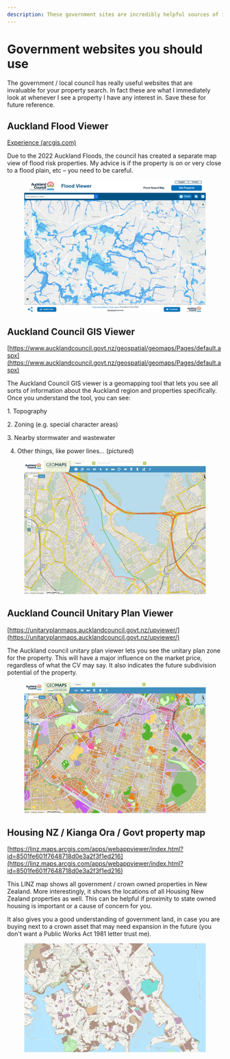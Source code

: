 ```yaml
---
description: These government sites are incredibly helpful sources of information.
---
```


# Government websites you should use

The government / local council has really useful websites that are invaluable for your property search. In fact these are what I immediately look at whenever I see a property I have any interest in. Save these for future reference.

## Auckland Flood Viewer

[Experience (arcgis.com)](https://experience.arcgis.com/experience/cbde7f2134404f4d90adce5396a0a630)

Due to the 2022 Auckland Floods, the council has created a separate map view of flood risk properties. My advice is if the property is on or very close to a flood plain, etc – you need to be careful.

<figure><img src="../.gitbook/assets/image (1) (1).png" alt=""><figcaption></figcaption></figure>

## Auckland Council GIS Viewer

[https://www.aucklandcouncil.govt.nz/geospatial/geomaps/Pages/default.aspx](https://www.aucklandcouncil.govt.nz/geospatial/geomaps/Pages/default.aspx)

The Auckland Council GIS viewer is a geomapping tool that lets you see all sorts of information about the Auckland region and properties specifically. Once you understand the tool, you can see:

1\.       Topography

2\.       Zoning (e.g. special character areas)

3\.       Nearby stormwater and wastewater

4. Other things, like power lines... (pictured)

<figure><img src="../.gitbook/assets/image (2).png" alt=""><figcaption></figcaption></figure>

## Auckland Council Unitary Plan Viewer

[https://unitaryplanmaps.aucklandcouncil.govt.nz/upviewer/](https://unitaryplanmaps.aucklandcouncil.govt.nz/upviewer/)

The Auckland council unitary plan viewer lets you see the unitary plan zone for the property. This will have a major influence on the market price, regardless of what the CV may say. It also indicates the future subdivision potential of the property.

<figure><img src="../.gitbook/assets/image (3).png" alt=""><figcaption></figcaption></figure>

## Housing NZ / Kianga Ora / Govt property map

[https://linz.maps.arcgis.com/apps/webappviewer/index.html?id=8501fe601f7648718d0e3a2f3f1ed216](https://linz.maps.arcgis.com/apps/webappviewer/index.html?id=8501fe601f7648718d0e3a2f3f1ed216)

This LINZ map shows all government / crown owned properties in New Zealand. More interestingly, it shows the locations of all Housing New Zealand properties as well. This can be helpful if proximity to state owned housing is important or a cause of concern for you.&#x20;

It also gives you a good understanding of government land, in case you are buying next to a crown asset that may need expansion in the future (you don't want a Public Works Act 1981 letter trust me).

<figure><img src="../.gitbook/assets/image (4).png" alt=""><figcaption></figcaption></figure>

